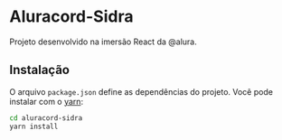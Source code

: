 # Aluracord-Sidra

Projeto desenvolvido na imersão React da @alura.

## Instalação

O arquivo `package.json` define as dependências do projeto. Você pode instalar com o [yarn](https://classic.yarnpkg.com/en/):

```bash
cd aluracord-sidra
yarn install
```